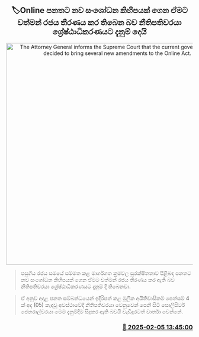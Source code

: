 <p align='center'><b><h2 align='center' title='The Attorney General informs the Supreme Court that the current government has decided to bring several new amendments to the Online Act.'>🏷Online පනතට නව සංශෝධන කිහිපයක් ගෙන ඒමට වත්මන් රජය තීරණය කර තිබෙන බව නීතිපතිවරයා ශ්‍රේෂ්ඨාධිකරණයට දැනුම් දෙයි</h2></b></p>
<p align='center'><img src='https://helakuru.sgp1.cdn.digitaloceanspaces.com/esana/images/lib/online-safety-bill-poll.jpg' width='600' alt='The Attorney General informs the Supreme Court that the current government has decided to bring several new amendments to the Online Act.'></p>

> පසුගිය රජය සමයේ සම්මත කළ මාර්ගගත ක්‍රමවල සුරක්ෂිතතාව පිළිබඳ පනතට නව සංශෝධන කිහිපයක් ගෙන ඒමට වත්මන් රජය තීරණය කර ඇති බව නීතිපතිවරයා ශ්‍රේෂ්ඨාධිකරණයට දැනුම් දී තිබෙනවා.

> ඒ අනුව අදාළ පනත සම්බන්ධයෙන් ​ඉදිරිපත් කළ මූලික අයිතිවාසිකම් පෙත්සම් 4 ක් අද (05) කැඳවූ අවස්ථාවේදී නීතිපතිවරයා වෙනුවෙන් පෙනී සිටි සොලිසිටර් ජෙනරාල්වරයා මෙම දැනුම්දීම සිදුකර ඇති බවයි වැඩිදුරටත් වාර්තා වෙන්නේ.



<h3 align='right'><a href='https://www.helakuru.lk/esana/p/107177/'>📅 2025-02-05 13:45:00</a></h3>
